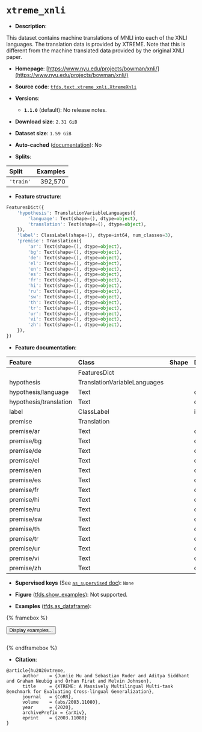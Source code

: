 <div itemscope itemtype="http://schema.org/Dataset">
  <div itemscope itemprop="includedInDataCatalog" itemtype="http://schema.org/DataCatalog">
    <meta itemprop="name" content="TensorFlow Datasets" />
  </div>
  <meta itemprop="name" content="xtreme_xnli" />
  <meta itemprop="description" content="This dataset contains machine translations of MNLI into each of the XNLI&#10;languages. The translation data is provided by XTREME. Note that this is&#10;different from the machine translated data provided by the original XNLI paper.&#10;&#10;To use this dataset:&#10;&#10;```python&#10;import tensorflow_datasets as tfds&#10;&#10;ds = tfds.load(&#x27;xtreme_xnli&#x27;, split=&#x27;train&#x27;)&#10;for ex in ds.take(4):&#10;  print(ex)&#10;```&#10;&#10;See [the guide](https://www.tensorflow.org/datasets/overview) for more&#10;informations on [tensorflow_datasets](https://www.tensorflow.org/datasets).&#10;&#10;" />
  <meta itemprop="url" content="https://www.tensorflow.org/datasets/catalog/xtreme_xnli" />
  <meta itemprop="sameAs" content="https://www.nyu.edu/projects/bowman/xnli/" />
  <meta itemprop="citation" content="@article{hu2020xtreme,&#10;      author    = {Junjie Hu and Sebastian Ruder and Aditya Siddhant and Graham Neubig and Orhan Firat and Melvin Johnson},&#10;      title     = {XTREME: A Massively Multilingual Multi-task Benchmark for Evaluating Cross-lingual Generalization},&#10;      journal   = {CoRR},&#10;      volume    = {abs/2003.11080},&#10;      year      = {2020},&#10;      archivePrefix = {arXiv},&#10;      eprint    = {2003.11080}&#10;}" />
</div>

# `xtreme_xnli`


*   **Description**:

This dataset contains machine translations of MNLI into each of the XNLI
languages. The translation data is provided by XTREME. Note that this is
different from the machine translated data provided by the original XNLI paper.

*   **Homepage**:
    [https://www.nyu.edu/projects/bowman/xnli/](https://www.nyu.edu/projects/bowman/xnli/)

*   **Source code**:
    [`tfds.text.xtreme_xnli.XtremeXnli`](https://github.com/tensorflow/datasets/tree/master/tensorflow_datasets/text/xtreme_xnli/xtreme_xnli.py)

*   **Versions**:

    *   **`1.1.0`** (default): No release notes.

*   **Download size**: `2.31 GiB`

*   **Dataset size**: `1.59 GiB`

*   **Auto-cached**
    ([documentation](https://www.tensorflow.org/datasets/performances#auto-caching)):
    No

*   **Splits**:

Split     | Examples
:-------- | -------:
`'train'` | 392,570

*   **Feature structure**:

```python
FeaturesDict({
    'hypothesis': TranslationVariableLanguages({
        'language': Text(shape=(), dtype=object),
        'translation': Text(shape=(), dtype=object),
    }),
    'label': ClassLabel(shape=(), dtype=int64, num_classes=3),
    'premise': Translation({
        'ar': Text(shape=(), dtype=object),
        'bg': Text(shape=(), dtype=object),
        'de': Text(shape=(), dtype=object),
        'el': Text(shape=(), dtype=object),
        'en': Text(shape=(), dtype=object),
        'es': Text(shape=(), dtype=object),
        'fr': Text(shape=(), dtype=object),
        'hi': Text(shape=(), dtype=object),
        'ru': Text(shape=(), dtype=object),
        'sw': Text(shape=(), dtype=object),
        'th': Text(shape=(), dtype=object),
        'tr': Text(shape=(), dtype=object),
        'ur': Text(shape=(), dtype=object),
        'vi': Text(shape=(), dtype=object),
        'zh': Text(shape=(), dtype=object),
    }),
})
```

*   **Feature documentation**:

Feature                | Class                        | Shape | Dtype  | Description
:--------------------- | :--------------------------- | :---- | :----- | :----------
                       | FeaturesDict                 |       |        |
hypothesis             | TranslationVariableLanguages |       |        |
hypothesis/language    | Text                         |       | object |
hypothesis/translation | Text                         |       | object |
label                  | ClassLabel                   |       | int64  |
premise                | Translation                  |       |        |
premise/ar             | Text                         |       | object |
premise/bg             | Text                         |       | object |
premise/de             | Text                         |       | object |
premise/el             | Text                         |       | object |
premise/en             | Text                         |       | object |
premise/es             | Text                         |       | object |
premise/fr             | Text                         |       | object |
premise/hi             | Text                         |       | object |
premise/ru             | Text                         |       | object |
premise/sw             | Text                         |       | object |
premise/th             | Text                         |       | object |
premise/tr             | Text                         |       | object |
premise/ur             | Text                         |       | object |
premise/vi             | Text                         |       | object |
premise/zh             | Text                         |       | object |

*   **Supervised keys** (See
    [`as_supervised` doc](https://www.tensorflow.org/datasets/api_docs/python/tfds/load#args)):
    `None`

*   **Figure**
    ([tfds.show_examples](https://www.tensorflow.org/datasets/api_docs/python/tfds/visualization/show_examples)):
    Not supported.

*   **Examples**
    ([tfds.as_dataframe](https://www.tensorflow.org/datasets/api_docs/python/tfds/as_dataframe)):

<!-- mdformat off(HTML should not be auto-formatted) -->

{% framebox %}

<button id="displaydataframe">Display examples...</button>
<div id="dataframecontent" style="overflow-x:auto"></div>
<script>
const url = "https://storage.googleapis.com/tfds-data/visualization/dataframe/xtreme_xnli-1.1.0.html";
const dataButton = document.getElementById('displaydataframe');
dataButton.addEventListener('click', async () => {
  // Disable the button after clicking (dataframe loaded only once).
  dataButton.disabled = true;

  const contentPane = document.getElementById('dataframecontent');
  try {
    const response = await fetch(url);
    // Error response codes don't throw an error, so force an error to show
    // the error message.
    if (!response.ok) throw Error(response.statusText);

    const data = await response.text();
    contentPane.innerHTML = data;
  } catch (e) {
    contentPane.innerHTML =
        'Error loading examples. If the error persist, please open '
        + 'a new issue.';
  }
});
</script>

{% endframebox %}

<!-- mdformat on -->

*   **Citation**:

```
@article{hu2020xtreme,
      author    = {Junjie Hu and Sebastian Ruder and Aditya Siddhant and Graham Neubig and Orhan Firat and Melvin Johnson},
      title     = {XTREME: A Massively Multilingual Multi-task Benchmark for Evaluating Cross-lingual Generalization},
      journal   = {CoRR},
      volume    = {abs/2003.11080},
      year      = {2020},
      archivePrefix = {arXiv},
      eprint    = {2003.11080}
}
```

